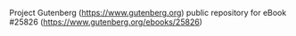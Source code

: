 Project Gutenberg (https://www.gutenberg.org) public repository for eBook #25826 (https://www.gutenberg.org/ebooks/25826)
